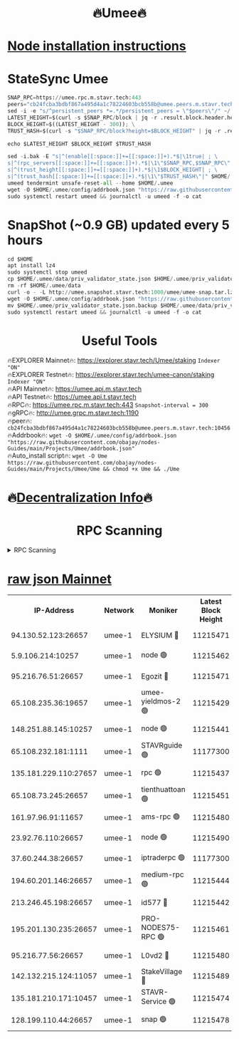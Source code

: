 <h1 align="center"> 🔥Umee🔥</h1>


[Node installation instructions](https://github.com/obajay/nodes-Guides/tree/main/Projects/Umee)
=
# StateSync Umee
```python
SNAP_RPC=https://umee.rpc.m.stavr.tech:443
peers="cb24fcba3bdbf867a495d4a1c78224603bcb558b@umee.peers.m.stavr.tech:10456"
sed -i -e "s/^persistent_peers *=.*/persistent_peers = \"$peers\"/" ~/.umee/config/config.toml
LATEST_HEIGHT=$(curl -s $SNAP_RPC/block | jq -r .result.block.header.height); \
BLOCK_HEIGHT=$((LATEST_HEIGHT - 300)); \
TRUST_HASH=$(curl -s "$SNAP_RPC/block?height=$BLOCK_HEIGHT" | jq -r .result.block_id.hash)

echo $LATEST_HEIGHT $BLOCK_HEIGHT $TRUST_HASH

sed -i.bak -E "s|^(enable[[:space:]]+=[[:space:]]+).*$|\1true| ; \
s|^(rpc_servers[[:space:]]+=[[:space:]]+).*$|\1\"$SNAP_RPC,$SNAP_RPC\"| ; \
s|^(trust_height[[:space:]]+=[[:space:]]+).*$|\1$BLOCK_HEIGHT| ; \
s|^(trust_hash[[:space:]]+=[[:space:]]+).*$|\1\"$TRUST_HASH\"|" $HOME/.umee/config/config.toml
umeed tendermint unsafe-reset-all --home $HOME/.umee
wget -O $HOME/.umee/config/addrbook.json "https://raw.githubusercontent.com/obajay/nodes-Guides/main/Projects/Umee/addrbook.json"
sudo systemctl restart umeed && journalctl -u umeed -f -o cat
```
# SnapShot (~0.9 GB) updated every 5 hours
```python
cd $HOME
apt install lz4
sudo systemctl stop umeed
cp $HOME/.umee/data/priv_validator_state.json $HOME/.umee/priv_validator_state.json.backup
rm -rf $HOME/.umee/data
curl -o - -L http://umee.snapshot.stavr.tech:1000/umee/umee-snap.tar.lz4 | lz4 -c -d - | tar -x -C $HOME/.umee --strip-components 2
wget -O $HOME/.umee/config/addrbook.json "https://raw.githubusercontent.com/obajay/nodes-Guides/main/Projects/Umee/addrbook.json"
mv $HOME/.umee/priv_validator_state.json.backup $HOME/.umee/data/priv_validator_state.json
sudo systemctl restart umeed && journalctl -u umeed -f -o cat
```
 <h1 align="center"> Useful Tools</h1>

🔥EXPLORER Mainnet🔥:      https://explorer.stavr.tech/Umee/staking             `Indexer "ON"` \
🔥EXPLORER Testnet🔥:        https://explorer.stavr.tech/umee-canon/staking      `Indexer "ON"` \
🔥API Mainnet🔥:                   https://umee.api.m.stavr.tech \
🔥API Testnet🔥:                     https://umee.api.t.stavr.tech \
🔥RPC🔥:                           https://umee.rpc.m.stavr.tech:443                     `Snapshot-interval = 300` \
🔥gRPC🔥:                              http://umee.grpc.m.stavr.tech:1190 \
🔥peer🔥:                     `cb24fcba3bdbf867a495d4a1c78224603bcb558b@umee.peers.m.stavr.tech:10456` \
🔥Addrbook🔥:    ```wget -O $HOME/.umee/config/addrbook.json "https://raw.githubusercontent.com/obajay/nodes-Guides/main/Projects/Umee/addrbook.json"``` \
🔥Auto_install script🔥: ```wget -O Ume https://raw.githubusercontent.com/obajay/nodes-Guides/main/Projects/Umee/Ume && chmod +x Ume && ./Ume```

🔥[Decentralization Info](https://github.com/obajay/StateSync-snapshots/tree/main/Projects/Umee/Decentralization)🔥
=

<h1 align="center"> RPC Scanning</h1>

<details>
<summary>RPC Scanning</summary>

<h2 align="center"> We scan nodes in real time every 4 hours. And we provide the final result of RPC endpoints.
We cannot influence the operation of these nodes in any way. </h2>


```python
If Voting Power is higher than 0 --> then the Node is a validator of the network and may be subject to attack and be a potential threat to the chain.
```
```python
We marked such validators with a red symbol
```

</details>

[raw json Mainnet](https://rpc-check.umeem.stavr.tech/umeem/rpc-umeem-result.json)
=



<table><tr><th>IP-Address</th><th>Network</th><th>Moniker</th><th>Latest Block Height</th><th>Earliest Block Height</th><th>Catching Up</th><th>Tx Index</th><th>Voting Power</th><th>Scan Time</th></tr><tr><td>94.130.52.123:26657</td><td>umee-1</td><td>ELYSIUM 🔴</td><td>11215471</td><td>3216011</td><td>False</td><td>on</td><td>23245090</td><td>2024-03-28T07:46:46.987331122UTC</td></tr><tr><td>5.9.106.214:10257</td><td>umee-1</td><td>node 🟢</td><td>11215462</td><td>7942001</td><td>False</td><td>on</td><td>0</td><td>2024-03-28T07:45:56.596127988UTC</td></tr><tr><td>95.216.76.51:26657</td><td>umee-1</td><td>Egozit 🔴</td><td>11215471</td><td>8262001</td><td>False</td><td>off</td><td>38762884</td><td>2024-03-28T07:46:46.702077734UTC</td></tr><tr><td>65.108.235.36:19657</td><td>umee-1</td><td>umee-yieldmos-2 🟢</td><td>11215429</td><td>9575548</td><td>False</td><td>on</td><td>0</td><td>2024-03-28T07:42:40.146978212UTC</td></tr><tr><td>148.251.88.145:10257</td><td>umee-1</td><td>node 🟢</td><td>11215441</td><td>10179652</td><td>False</td><td>on</td><td>0</td><td>2024-03-28T07:43:50.196895272UTC</td></tr><tr><td>65.108.232.181:1111</td><td>umee-1</td><td>STAVRguide 🟢</td><td>11177300</td><td>10560001</td><td>False</td><td>on</td><td>0</td><td>2024-03-28T07:42:23.479845173UTC</td></tr><tr><td>135.181.229.110:27657</td><td>umee-1</td><td>rpc 🟢</td><td>11215437</td><td>10754071</td><td>False</td><td>on</td><td>0</td><td>2024-03-28T07:43:23.526774735UTC</td></tr><tr><td>65.108.73.245:26657</td><td>umee-1</td><td>tienthuattoan 🟢</td><td>11215451</td><td>10787155</td><td>False</td><td>on</td><td>0</td><td>2024-03-28T07:44:50.882227264UTC</td></tr><tr><td>161.97.96.91:11657</td><td>umee-1</td><td>ams-rpc 🟢</td><td>11215480</td><td>10929930</td><td>False</td><td>on</td><td>0</td><td>2024-03-28T07:47:45.648443888UTC</td></tr><tr><td>23.92.76.110:26657</td><td>umee-1</td><td>node 🟢</td><td>11215490</td><td>10938001</td><td>False</td><td>on</td><td>0</td><td>2024-03-28T07:48:45.103465660UTC</td></tr><tr><td>37.60.244.38:26657</td><td>umee-1</td><td>iptraderpc 🟢</td><td>11177300</td><td>11013104</td><td>False</td><td>on</td><td>0</td><td>2024-03-28T07:43:21.139923656UTC</td></tr><tr><td>194.60.201.146:26657</td><td>umee-1</td><td>medium-rpc 🟢</td><td>11215444</td><td>11013104</td><td>False</td><td>on</td><td>0</td><td>2024-03-28T07:44:08.326163212UTC</td></tr><tr><td>213.246.45.198:26657</td><td>umee-1</td><td>id577 🔴</td><td>11215442</td><td>11029001</td><td>False</td><td>on</td><td>35123642</td><td>2024-03-28T07:43:54.591344423UTC</td></tr><tr><td>195.201.130.235:26657</td><td>umee-1</td><td>PRO-NODES75-RPC 🟢</td><td>11215461</td><td>11115461</td><td>False</td><td>on</td><td>0</td><td>2024-03-28T07:45:50.046255955UTC</td></tr><tr><td>95.216.77.56:26657</td><td>umee-1</td><td>L0vd2 🔴</td><td>11215480</td><td>11115480</td><td>False</td><td>off</td><td>38515664</td><td>2024-03-28T07:47:45.399489648UTC</td></tr><tr><td>142.132.215.124:11057</td><td>umee-1</td><td>StakeVillage 🔴</td><td>11215489</td><td>11177889</td><td>False</td><td>on</td><td>1761915</td><td>2024-03-28T07:48:36.014939910UTC</td></tr><tr><td>135.181.210.171:10457</td><td>umee-1</td><td>STAVR-Service 🟢</td><td>11215474</td><td>11213401</td><td>False</td><td>on</td><td>0</td><td>2024-03-28T07:47:06.019612244UTC</td></tr><tr><td>128.199.110.44:26657</td><td>umee-1</td><td>snap 🟢</td><td>11215478</td><td>11214392</td><td>False</td><td>off</td><td>0</td><td>2024-03-28T07:47:32.513653160UTC</td></tr></table>
